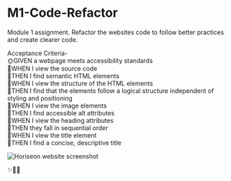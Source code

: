 # M1-Code-Refactor

Module 1 assignment. Refactor the websites code to follow better practices and create clearer code. 

Acceptance Criteria-
<br>
🌞GIVEN a webpage meets accessibility standards
<br>
🌚WHEN I view the source code
<br>
🌝THEN I find semantic HTML elements
<br>
🌚WHEN I view the structure of the HTML elements
<br>
🌝THEN I find that the elements follow a logical structure independent of styling and positioning
<br>
🌚WHEN I view the image elements
<br>
🌝THEN I find accessible alt attributes
<br>
🌚WHEN I view the heading attributes
<br>
🌝THEN they fall in sequential order
<br>
🌚WHEN I view the title element
<br>
🌝THEN I find a concise, descriptive title

![Horiseon website screenshot](./assets/images/Assign1.png)

✨🐢🥬